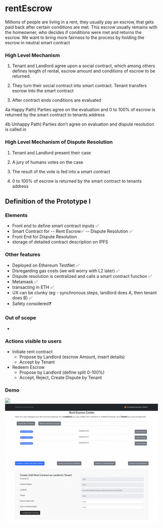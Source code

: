 # rentEscrow

Millions of people are living in a rent, they usually pay an escrow, that gets paid back after certain conditions are met. This escrow usually remains with the homeowner, who decides if conditions were met and returns the escrow. We want to bring more fairness to the process by holding the escrow in neutral smart contract

### High Level Mechanism

1) Tenant and Landlord agree upon a social contract, which among others defines length of rental, escrow amount and conditions of escrow to be returned.

2) They turn their social contract into smart contract. Tenant transfers escrow into the smart contract

3) After contract ends conditions are evaluated

4a Happy Path) Parties agree on the evaluation and 0 to 100% of escrow is returned by the smart contract to tenants address

4b Unhappy Path) Parties don’t agree on evaluation and dispute resolution is called in

### High Level Mechanism of Dispute Resolution

1) Tenant and Landlord present their case

2) A jury of humans votes on the case

3) The result of the vote is fed into a smart contract

4) 0 to 100% of escrow is returned by the smart contract to tenants address

## Definition of the Prototype I

### Elements

- Front end to define smart contract inputs ✅
- Smart Contract for
    -- Rent Escrow✅
    -- Dispute Resolution ✅
- Front End for Dispute Resolution
- storage of detailed contract description on IPFS

### Other features

- Deployed on Ethereum TestNet ✅
- Disregarding gas costs (we will worry with L2 later) ✅
- Dispute resolution is centralized and calls a smart contract function ✅
- Metamask ✅
- transacting in ETH ✅
- UX can be clunky (eg - synchronous steps, landlord does A, then tenant does B) ✅
- Safety considered❓

### Out of scope

-

### Actions visible to users

- Initiate rent contract
  - Propose by Landlord (escrow Amount, insert details)
  - Accept by Tenant
- Redeem Escrow
  - Propose by Landlord (define split 0-100%)
  - Accept, Reject, Create Dispute by Tenant

### Demo

<img src = "Readmefiles/Rent Escrow Demo.gif"/>

<br/>
<img src = "Readmefiles/Screenshot.png" />
